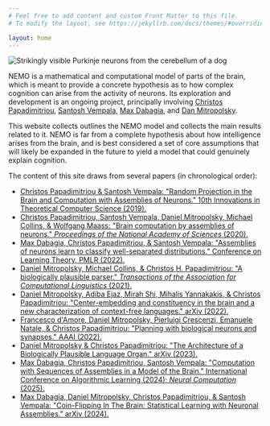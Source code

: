 ```yaml
---
# Feel free to add content and custom Front Matter to this file.
# To modify the layout, see https://jekyllrb.com/docs/themes/#overriding-theme-defaults

layout: home
---
```


![Strikingly visible Purkinje neurons from the cerebellum of a dog](https://raw.githubusercontent.com/mdabagia/nemo/master/docs/assets/images/Neurons_(Purkinje_cells).jpg)



NEMO is a mathematical and computational model of parts of the brain, which is meant to provide a concrete hypothesis as to how complex cognition can arise from the activity of neurons. Its exploration and development is an ongoing project, principally involving [Christos Papadimitriou](https://www.engineering.columbia.edu/faculty-staff/directory/christos-papadimitriou), [Santosh Vempala](https://faculty.cc.gatech.edu/~vempala/), [Max Dabagia](https://mdabagia.github.io/), and [Dan Mitropolsky](https://dmitropolsky.github.io/). 

This website collects outlines the NEMO model and collects the main results related to it. NEMO is far from a complete hypothesis about how intelligence arises from the brain, and is best considered a set of core assumptions that will likely be expanded in the future to yield a model that could genuinely explain cognition.

The content of this site draws from several papers (in chronological order):

* [Christos Papadimitriou & Santosh Vempala: "Random Projection in the Brain and Computation with Assemblies of Neurons." 10th Innovations in Theoretical Computer Science (2019).](https://par.nsf.gov/servlets/purl/10094284)
* [Christos Papadimitriou, Santosh Vempala, Daniel Mitropolsky, Michael Collins, & Wolfgang Maass: "Brain computation by assemblies of neurons." *Proceedings of the National Academy of Sciences* (2020).](https://www.pnas.org/doi/full/10.1073/pnas.2001893117)
* [Max Dabagia, Christos Papadimitriou, & Santosh Vempala: "Assemblies of neurons learn to classify well-separated distributions." Conference on Learning Theory, PMLR (2022).](https://proceedings.mlr.press/v178/dabagia22a.html)
* [Daniel Mitropolsky, Michael Collins, & Christos H. Papadimitriou: "A biologically plausible parser." *Transactions of the Association for Computational Linguistics* (2021).](https://direct.mit.edu/tacl/article/doi/10.1162/tacl_a_00432/108608/A-Biologically-Plausible-Parser)
* [Daniel Mitropolsky, Adiba Ejaz, Mirah Shi, Mihalis Yannakakis, & Christos Papadimitriou: "Center-embedding and constituency in the brain and a new characterization of context-free languages." arXiv (2022).](https://arxiv.org/abs/2206.13217)
* [Francesco d'Amore, Daniel Mitropolsky, Pierluigi Crescenzi, Emanuele Natale, & Christos Papadimitriou: "Planning with biological neurons and synapses." AAAI (2022).](https://aaai.org/papers/00021-planning-with-biological-neurons-and-synapses/)
* [Daniel Mitropolsky & Christos Papadimitriou: "The Architecture of a Biologically Plausible Language Organ." arXiv (2023).](https://arxiv.org/abs/2306.15364)
* [Max Dabagia, Christos Papadimitriou, Santosh Vempala: "Computation with Sequences of Assemblies in a Model of the Brain." International Conference on Algorithmic Learning (2024); *Neural Computation* (2025).](https://direct.mit.edu/neco/article-abstract/37/1/193/124822/Computation-With-Sequences-of-Assemblies-in-a)
* [Max Dabagia, Daniel Mitropolsky, Christos Papadimitriou, & Santosh Vempala: "Coin-Flipping In The Brain: Statistical Learning with Neuronal Assemblies." arXiv (2024).](https://arxiv.org/abs/2406.07715)




